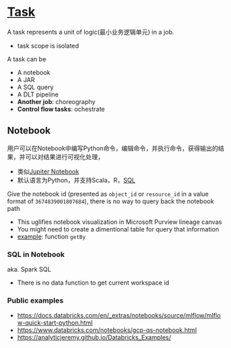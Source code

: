 
# [Task](https://docs.databricks.com/en/jobs/index.html#what-is-a-task)
A task represents a unit of logic(最小业务逻辑单元) in a job.
- task scope is isolated

A task can be
- A notebook
- A JAR
- A SQL query
- A DLT pipeline
- **Another job**: choreography
- **Control flow tasks**: ochestrate


## Notebook
用户可以在Notebook中编写Python命令，编辑命令，并执行命令，获得输出的结果，并可以对结果进行可视化处理，
- 类似[Jupiter Notebook](https://github.com/davidkhala/AI/wiki/Jupyter-Notebook)
- 默认语言为Python，并支持Scala，R，[SQL](#sql-in-notebook)

Give the notebook id (presented as `object_id` or `resource_id` in a value format of `3674839001807684`), there is no way to query back the notebook path
- This uglifies notebook visualization in Microsoft Purview lineage canvas
- You might need to create a dimentional table for query that information
- [example](https://github.com/davidkhala/databricks-common/blob/main/workspace/path.py): function `getBy`

### SQL in Notebook
aka. Spark SQL
- There is no data function to get current workspace id

### Public examples
- https://docs.databricks.com/en/_extras/notebooks/source/mlflow/mlflow-quick-start-python.html
- https://www.databricks.com/notebooks/gcp-qs-notebook.html
- https://analyticjeremy.github.io/Databricks_Examples/
